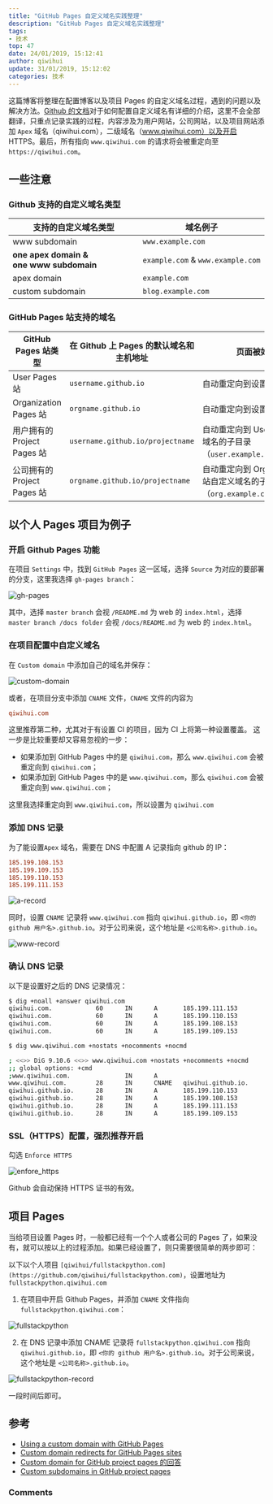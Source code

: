 ```yaml
---
title: "GitHub Pages 自定义域名实践整理"
description: "GitHub Pages 自定义域名实践整理"
tags: 
- 技术
top: 47
date: 24/01/2019, 15:12:41
author: qiwihui
update: 31/01/2019, 15:12:02
categories: 技术
---
```


这篇博客将整理在配置博客以及项目 Pages 的自定义域名过程，遇到的问题以及解决方法。[Github 的文档](https://help.github.com/articles/using-a-custom-domain-with-github-pages/)对于如何配置自定义域名有详细的介绍，这里不会全部翻译，只重点记录实践的过程，内容涉及为用户网站，公司网站，以及项目网站添加 `Apex` 域名（qiwihui.com），二级域名（www.qiwihui.com）以及开启 HTTPS。最后，所有指向 `www.qiwihui.com` 的请求将会被重定向至 `https://qiwihui.com`。

<!--more-->

## 一些注意

### Github 支持的自定义域名类型

支持的自定义域名类型 | 域名例子
-- | --
www subdomain | `www.example.com`
**one apex domain & one www subdomain** | `example.com` & `www.example.com`
apex domain | `example.com`
custom subdomain | `blog.example.com`

### GitHub Pages 站支持的域名

GitHub Pages 站类型 | 在 Github 上 Pages 的默认域名和主机地址 | 页面被如何重定向 | 自定义域名举例
-- | -- | -- | --
User Pages 站 | `username.github.io` | 自动重定向到设置的自定义域名 | `user.example.com`
Organization Pages 站 | `orgname.github.io` | 自动重定向到设置的自定义域名 | `org.example.com`
用户拥有的 Project Pages 站 | `username.github.io/projectname` | 自动重定向到 User Pages 站自定义域名的子目录（`user.example.com/projectname`） | `project.example.com`
公司拥有的 Project Pages 站 | `orgname.github.io/projectname` | 自动重定向到 Organization Pages 站自定义域名的子目录（`org.example.com/projectname`）| `project.example.com`

## 以个人 Pages 项目为例子

### 开启 Github Pages 功能

在项目 `Settings` 中，找到 `GitHub Pages` 这一区域，选择 `Source` 为对应的要部署的分支，这里我选择 `gh-pages branch`：

![gh-pages](https://user-images.githubusercontent.com/3297411/51802835-b4756580-2288-11e9-8aab-b5add026d737.png)

其中，选择 `master branch` 会视 `/README.md` 为 web 的 `index.html`，选择 `master branch /docs folder` 会视 `/docs/README.md` 为 web 的 `index.html`。

### 在项目配置中自定义域名

在 `Custom domain` 中添加自己的域名并保存：

![custom-domain](https://user-images.githubusercontent.com/3297411/51802765-141f4100-2288-11e9-8e8d-8980ed3e63b3.png)

或者，在项目分支中添加 `CNAME` 文件，`CNAME` 文件的内容为

```conf
qiwihui.com
```

这里推荐第二种，尤其对于有设置 CI 的项目，因为 CI 上将第一种设置覆盖。
这一步是比较重要却又容易忽视的一步：

- 如果添加到 GitHub Pages 中的是 `qiwihui.com`，那么 `www.qiwihui.com` 会被重定向到 `qiwihui.com`；
- 如果添加到 GitHub Pages 中的是 `www.qiwihui.com`，那么 `qiwihui.com` 会被重定向到 `www.qiwihui.com`；

这里我选择重定向到 `www.qiwihui.com`，所以设置为 `qiwihui.com`

### 添加 DNS 记录

为了能设置`Apex` 域名，需要在 DNS 中配置 A 记录指向 github 的 IP：

```conf
185.199.108.153
185.199.109.153
185.199.110.153
185.199.111.153
```

![a-record](https://user-images.githubusercontent.com/3297411/51803023-1040ee00-228b-11e9-90f7-20a4a99d9069.png)

同时，设置 `CNAME`  记录将 `www.qiwihui.com` 指向 `qiwihui.github.io`，即 `<你的 github 用户名>.github.io`。对于公司来说，这个地址是 `<公司名称>.github.io`。

![www-record](https://user-images.githubusercontent.com/3297411/51803045-539b5c80-228b-11e9-8e60-03c854f7097b.png)

### 确认 DNS 记录

以下是设置好之后的 DNS 记录情况：

```bash
$ dig +noall +answer qiwihui.com
qiwihui.com.            60      IN      A       185.199.111.153
qiwihui.com.            60      IN      A       185.199.110.153
qiwihui.com.            60      IN      A       185.199.108.153
qiwihui.com.            60      IN      A       185.199.109.153
```

```bash
$ dig www.qiwihui.com +nostats +nocomments +nocmd 

; <<>> DiG 9.10.6 <<>> www.qiwihui.com +nostats +nocomments +nocmd
;; global options: +cmd
;www.qiwihui.com.               IN      A
www.qiwihui.com.        28      IN      CNAME   qiwihui.github.io.
qiwihui.github.io.      28      IN      A       185.199.110.153
qiwihui.github.io.      28      IN      A       185.199.108.153
qiwihui.github.io.      28      IN      A       185.199.111.153
qiwihui.github.io.      28      IN      A       185.199.109.153
```

### SSL（HTTPS）配置，强烈推荐开启

勾选 `Enforce HTTPS`

![enfore_https](https://user-images.githubusercontent.com/3297411/51798435-2760eb00-224d-11e9-917c-a4942a652d35.png)

Github 会自动保持 HTTPS 证书的有效。

## 项目 Pages

当给项目设置 Pages 时，一般都已经有一个个人或者公司的 Pages 了，如果没有，就可以按以上的过程添加。如果已经设置了，则只需要很简单的两步即可：

以下以个人项目 `[qiwihui/fullstackpython.com](https://github.com/qiwihui/fullstackpython.com)`，设置地址为 `fullstackpython.qiwihui.com`

1. 在项目中开启 Github Pages，并添加 `CNAME` 文件指向 `fullstackpython.qiwihui.com`：

![fullstackpython](https://user-images.githubusercontent.com/3297411/51803267-2dc38700-228e-11e9-8ee8-03e80ec711c9.png)

2. 在 DNS 记录中添加 CNAME 记录将 `fullstackpython.qiwihui.com` 指向 `qiwihui.github.io`，即 `<你的 github 用户名>.github.io`。对于公司来说，这个地址是 `<公司名称>.github.io`。

![fullstackpython-record](https://user-images.githubusercontent.com/3297411/51803299-8004a800-228e-11e9-8721-e640e4377df1.png)

一段时间后即可。
 
## 参考

- [Using a custom domain with GitHub Pages](https://help.github.com/articles/using-a-custom-domain-with-github-pages/)
- [Custom domain redirects for GitHub Pages sites](https://help.github.com/articles/custom-domain-redirects-for-github-pages-sites/)
- [Custom domain for GitHub project pages 的回答](https://stackoverflow.com/a/9123911/3218128)
- [Custom subdomains in GitHub project pages](https://anmonteiro.com/2015/08/custom-subdomains-in-github-project-pages/)

### Comments

